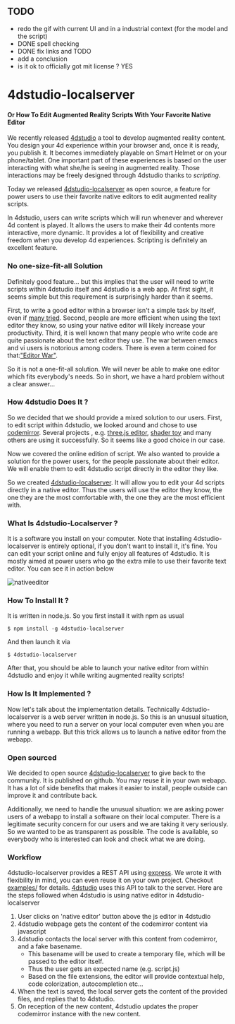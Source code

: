 ## TODO
- redo the gif with current UI and in a industrial context (for the model and the script)
- DONE spell checking
- DONE fix links and TODO
- add a conclusion
- is it ok to officially got mit license ? YES

# 4dstudio-localserver
#### Or How To Edit Augmented Reality Scripts With Your Favorite Native Editor

We recently released [4dstudio](http://daqri.com/daqri-4d-studio/)
  a tool to develop augmented reality content.
  You design your 4d experience within your browser and, once it is ready, you publish it. 
  It becomes immediately playable on Smart Helmet or on your phone/tablet.
One important part of these experiences is based on the user interacting 
  with what she/he is seeing in augmented reality.
Those interactions may be freely designed through 4dstudio thanks to 
    *scripting*.
    
Today we released [4dstudio-localserver](https://github.com/DAQRI/4dstudio-localserver) as open source, 
a feature for power users to use their favorite native editors to edit augmented reality scripts.

In 4dstudio, users can write scripts which will run whenever 
and wherever 4d content is played.
  It allows the users to make their 4d contents
  more interactive, more dynamic. It provides a lot of 
  flexibility and creative freedom when you develop 4d experiences.
Scripting is definitely an excellent feature.

### No one-size-fit-all Solution
Definitely good feature... but this implies that the user will need to write scripts within
4dstudio itself and 4dstudio is a web app. 
At first sight, it seems simple but this requirement is surprisingly harder than it seems.

First, to write a good editor within a browser isn't a simple task by itself,
even if [many tried](https://en.wikipedia.org/wiki/Comparison_of_JavaScript-based_source_code_editors).
Second, people are more efficient when using the text editor
they know, so using your native editor will likely increase your productivity.
Third, it is well known that many people who write code are quite passionate
about the text editor they use. 
The war between emacs and vi users is notorious among coders.
There is even a term coined for that:["Editor War"](https://en.wikipedia.org/wiki/Editor_war).
 

So it is not a one-fit-all solution. We will never be able to make one editor which fits everybody's needs.
So in short, we have a hard problem without a clear answer...

### How 4dstudio Does It ?
So we decided that we should provide a mixed solution to our users.
First, 
to edit script within 4dstudio, we looked around and chose to use [codemirror](https://codemirror.net/).
Several projects , e.g. [three.js editor](http://threejs.org/editor/), [shader toy](https://www.shadertoy.com/) and many others are using it successfully. So it seems like a good choice in our case.

Now we covered the online edition of script. 
We also wanted to provide a solution for the power users, for the people passionate about their editor. 
We will enable them to edit 4dstudio script directly in the editor they like.

So we created [4dstudio-localserver](https://github.com/DAQRI/4dstudio-localserver).
It will allow you to edit your 4d scripts directly in a native editor.
Thus the users will use the editor they know, the one they are the most comfortable with, the one they are the most efficient with.

### What Is 4dstudio-Localserver ?
It is a software you install on your computer.
Note that installing  4dstudio-localserver 
is entirely optional, if you don't want to install it, it's fine. You can edit your script online and fully enjoy all features of 4dstudio.
It is mostly aimed at power users who go the extra mile to use 
their favorite text editor. 
You can see it in action below

![nativeeditor](https://cloud.githubusercontent.com/assets/252962/8828043/f8dbd26e-3087-11e5-8b97-8f31a63495eb.gif)


### How To Install It ?

It is written in node.js. So you first install it with npm as usual

```
$ npm install -g 4dstudio-localserver
```

And then launch it via 

```
$ 4dstudio-localserver
```

After that, you should be able to launch your native editor from within 4dstudio and enjoy it while writing augmented reality scripts!

### How Is It Implemented ?
Now let's talk about the implementation details. 
Technically 4dstudio-localserver is a web server written in node.js.
So this is an unusual situation, where you need to run a server on your local computer even when you are running a webapp. But this trick allows us 
to launch a native editor from the webapp.


### Open sourced
We decided to open source [4dstudio-localserver](https://github.com/DAQRI/4dstudio-localserver) to give back to the community. 
It is published on github.
You may reuse it in your own webapp.
It has a lot of side benefits that makes it easier to install, people outside can improve it and contribute back.

Additionally, we need to handle the unusual situation: we are asking power users of a webapp to install a software on their local computer. 
There is a legitimate security concern for our users and we are taking it very seriously. 
So we wanted to be as transparent as possible. The code is available, so everybody who is interested can look and check what we are doing.

### Workflow
4dstudio-localserver provides a REST API using [express](http://expressjs.com/).
We wrote it with flexibility in mind, you can even reuse it on your own project.
Checkout  [examples/](https://github.com/DAQRI/4dstudio-localserver/blob/master/public/test-client.html)
for details. 
[4dstudio](http://daqri.com/daqri-4d-studio/) uses this API to talk to the server. 
Here are the steps followed when 4dstudio is using native editor in 4dstudio-localserver

1. User clicks on 'native editor' button above the js editor in 4dstudio
2. 4dstudio webpage gets the content of the codemirror content via javascript
3. 4dstudio contacts the local server with this content from codemirror, and a fake basename. 
   - This basename will be used to create a temporary file, which will be passed to the editor itself.
   - Thus the user gets an expected name (e.g. script.js)
   - Based on the file extensions, the editor will provide contextual help, code colorization, autocompletion etc...
4. When the text is saved, the local server gets the content of the provided files, and replies that to 4dstudio.
5. On reception of the new content, 4dstudio updates the proper codemirror instance with the new content.

